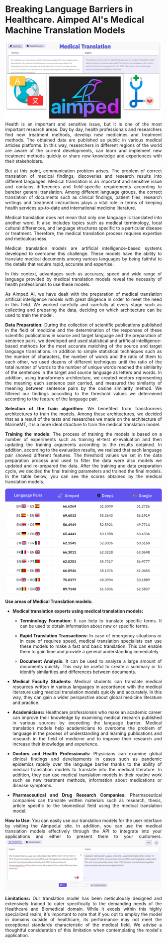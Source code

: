 # Breaking Language Barriers in Healthcare. Aimped AI's Medical Machine Translation Models


<img src="media_files/breaking-language-barriers-in-healthcare-aimped-medical-mt-models/cover.png" alt="Aimped AI" style="max-width: 100%; height: auto;" />

<div style="text-align: justify;">
Health is an important and sensitive issue, but it is one of the most important research areas. Day by day, health professionals and researchers find new treatment methods, develop new medicines and treatment methods. The obtained data are published as public in various medical articles platforms. In this way, researchers in different regions of the world are aware of the current developments, can learn and implement new treatment methods quickly or share new knowledge and experiences with their stakeholders.

But at this point, communication problem arises. The problem of correct translation of medical findings, discoveries and research results into different languages. Medical translation is an important and sensitive issue and contains differences and field-specific requirements according to bereber general translation. Among different language groups, the correct translation of documents such as clinical findings, patient files, research writings and treatment instructions plays a vital role in terms of keeping health services up-to-date and international medicine literature.

Medical translation does not mean that only one language is translated into another word. It also includes topics such as medical terminology, local cultural differences, and language structures specific to a particular disease or treatment. Therefore, the medical translation process requires expertise and meticulousness.

Medical translation models are artificial intelligence-based systems developed to overcome this challenge. These models have the ability to translate medical documents among various languages by being faithful to the details that require rapid, accurate and expertise.

In this context, advantages such as accuracy, speed and wide range of language provided by medical translation models reveal the necessity of health professionals to use these models.

As Aimped AI, we have dealt with the preparation of medical translation artificial intelligence models with great diligence in order to meet the need in this field. We worked carefully and carefully at every stage such as collecting and preparing the data, deciding on which architecture can be used to train the model.

**Data Preparation:** During the collection of scientific publications published in the field of medicine and the determination of the responses of these scientific publications in source and target language and the preparation of sentence pairs, we developed and used statistical and artificial intelligence-based methods for the most accurate matching of the source and target language translations. In addition to simple statistical techniques such as the number of characters, the number of words and the ratio of them to each other, we used dozens of different techniques until the ratio of the total number of words to the number of unique words reached the similarity of the sentences in the target and source language as letters and words. In addition, using transformers architecture, we created vectors representing the meaning each sentence pair carried, and measured the similarity of meaning between sentence pairs by the cosine similarity method. We filtered our findings according to the threshold values we determined according to the feature of the language pair.


**Selection of the train algorithm:** We benefited from transformers architectures to train the models. Among these architectures, we decided that as a result of the tests and researches we made on the architecture of MarineMT, it is a more ideal structure to train the medical translation model.


**Training the models:** The process of training the models is based on a number of experiments such as training et-test et-evaluation and then updating the training arguments according to the results obtained. In addition, according to the evaluation results, we realized that each language pair showed different features. The threshold values we set in the data preparation process and used to filter the data were also models we updated and re-prepared the data.
After the training and data preparation cycle, we decided the final training parameters and trained the final models. In the table below, you can see the scores obtained by the medical translation models.

<div class="responsive-image" style="text-align: center;">
<img src="media_files/breaking-language-barriers-in-healthcare-aimped-medical-mt-models/medical-translation-score-comparison.svg" alt="Bleu Score Table" style="max-width: 100%; height: auto;" />
</div>



**Use areas of Medical Translation models:**

- **Medical translation experts using medical translation models:**
  
    - **Terminology Formation:** It can help to translate specific terms. It can be used to obtain information about new or specific terms.

    - **Rapid Translation Transactions:** In case of emergency situations or in case of requires speed, medical translation specialists can use these models to make a fast and basic translation. This can enable them to gain time and provide a general understanding immediately.

    - **Document Analysis:** It can be used to analyze a large amount of documents quickly. This may be useful to create a summary or to identify similarities and differences between documents.

- **Medical Faculty Students:** Medical students can translate medical resources written in various languages in accordance with the medical literature using medical translation models quickly and accurately. In this way, they can gain a wider perspective about global medicine literature and practice.

- **Academicians:** Healthcare professionals who make an academic career can improve their knowledge by examining medical research published in various sources by exceeding the language barrier. Medical translation models help academicians to overcome the problem of language in the process of understanding and learning publications and research in the field of medicine and to improve their research and increase their knowledge and experience.

- **Doctors and Health Professionals:** Physicians can examine global clinical findings and developments in cases such as pandemic epidemics rapidly over the language barrier thanks to the ability of medical translation models to translate into the medical literature. In addition, they can use medical translation models in their routine work such as new treatment methods, information about medications or disease symptoms.

- **Pharmaceutical and Drug Research Companies:** Pharmaceutical companies can translate written materials such as research, thesis, article specific to the biomedical field using the medical translation model.


**How to Use:** You can easily use our translation models for the user interface by visiting the Aimped.ai site. In addition, you can use the medical translation models effectively through the API to integrate into your applications and either to present them to your customers.
<img src="media_files/breaking-language-barriers-in-healthcare-aimped-medical-mt-models/en-tr-example.png" alt="Aimped AI" style="max-width: 100%; height: auto;" />

**Limitations:** Our translation model has been meticulously designed and extensively trained to cater specifically to the demanding needs of the Healthcare and Biomedical domain. While it excels within this highly specialized realm, it's important to note that if you opt to employ the model in domains outside of healthcare, its performance may not meet the exceptional standards characteristic of the medical field. We advise a thoughtful consideration of this limitation when contemplating the model's application.


</div>


